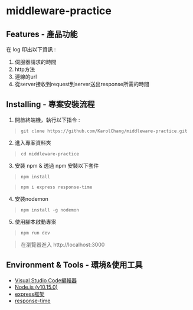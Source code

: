 # middleware-practice

## Features - 產品功能
在 log 印出以下資訊 :
1. 伺服器請求的時間
2. http方法
3. 連線的url
4. 從server接收到request到server送出response所需的時間

## Installing - 專案安裝流程
1. 開啟終端機，執行以下指令 :
> `git clone https://github.com/KarolChang/middleware-practice.git`

2. 進入專案資料夾
> `cd middleware-practice`

3. 安裝 npm & 透過 npm 安裝以下套件
> `npm install`

> `npm i express response-time`

4. 安裝nodemon
> `npm install -g nodemon`

5. 使用腳本啟動專案
> `npm run dev`

> 在瀏覽器進入 http://localhost:3000

## Environment & Tools - 環境&使用工具
* [Visual Studio Code編輯器](https://code.visualstudio.com/)
* [Node.js (v10.15.0)](https://nodejs.org/en/)
* [express框架](https://www.npmjs.com/package/express)
* [response-time](https://www.npmjs.com/package/response-time)

